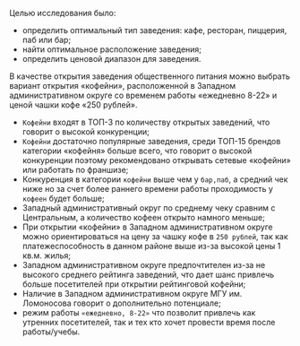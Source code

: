 Целью исследования было:
- определить оптимальный тип заведения: кафе, ресторан, пиццерия, паб или бар;
- найти оптимальное расположение заведения;
- определить ценовой диапазон для заведения.

В качестве открытия заведения общественного питания можно выбрать вариант открытия «кофейни», расположенной в Западном административном округе со временем работы «ежедневно 8-22» и ценой чашки кофе «250 рублей».

- `Кофейни` входят в ТОП-3 по количеству открытых заведений, что говорит о высокой конкуренции;
- `Кофейни` достаточно популярные заведения, среди ТОП-15 брендов категории «кофейня» больше всего, что говорит о высокой конкуренции поэтому рекомендовано открывать сетевые «кофейни» или работать по франшизе; 
- Конкуренция в категории `кофейни` выше чем у `бар,паб`, а средний чек ниже но за счет более раннего времени работы проходимость у `кофеен` будет больше;
- Западный административный округ по среднему чеку сравним с Центральным, а количество кофеен открыто намного меньше;
- При открытии «кофейни» в Западном административном округе можно ориентироваться на цену за чашку кофе в `250 рублей`, так как платежеспособность в данном районе выше из-за высокой цены 1 кв.м. жилья;
- Западном административном округе предпочтителен из-за не высокого среднего рейтинга заведений, что дает шанс привлечь больше посетителей при открытии рейтинговой кофейни;
- Наличие в Западном административном округе МГУ им. Ломоносова говорит о дополнительно потенциале;
- режим работы `«ежедневно, 8-22»` что позволит привлечь как утренних посетителей, так и тех кто хочет провести время после работы/учебы.
